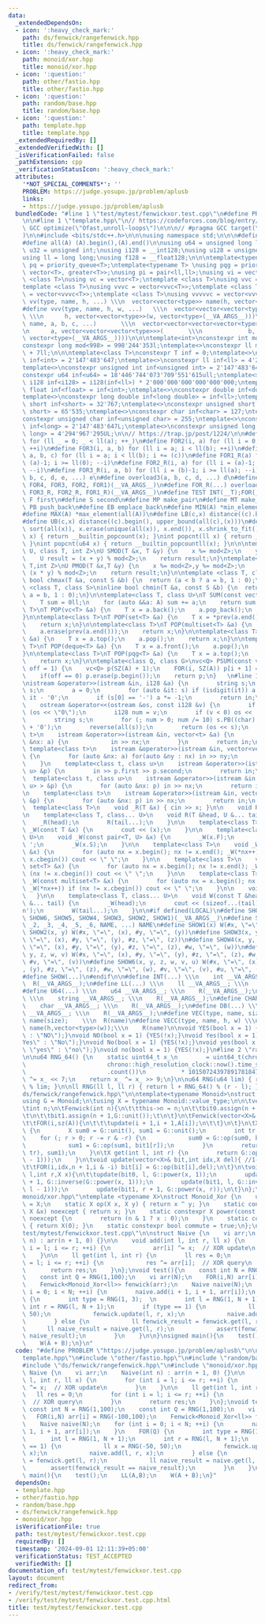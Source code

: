 ```yaml
---
data:
  _extendedDependsOn:
  - icon: ':heavy_check_mark:'
    path: ds/fenwick/rangefenwick.hpp
    title: ds/fenwick/rangefenwick.hpp
  - icon: ':heavy_check_mark:'
    path: monoid/xor.hpp
    title: monoid/xor.hpp
  - icon: ':question:'
    path: other/fastio.hpp
    title: other/fastio.hpp
  - icon: ':question:'
    path: random/base.hpp
    title: random/base.hpp
  - icon: ':question:'
    path: template.hpp
    title: template.hpp
  _extendedRequiredBy: []
  _extendedVerifiedWith: []
  _isVerificationFailed: false
  _pathExtension: cpp
  _verificationStatusIcon: ':heavy_check_mark:'
  attributes:
    '*NOT_SPECIAL_COMMENTS*': ''
    PROBLEM: https://judge.yosupo.jp/problem/aplusb
    links:
    - https://judge.yosupo.jp/problem/aplusb
  bundledCode: "#line 1 \"test/mytest/fenwickxor.test.cpp\"\n#define PROBLEM \"https://judge.yosupo.jp/problem/aplusb\"\
    \n\n#line 1 \"template.hpp\"\n// https://codeforces.com/blog/entry/96344\n#pragma\
    \ GCC optimize(\"Ofast,unroll-loops\")\n\n\n// #pragma GCC target(\"avx2,popcnt\"\
    )\n\n#include <bits/stdc++.h>\n\n\nusing namespace std;\n\n\n#define sz(A) ((int)(A).size())\n\
    #define all(A) (A).begin(),(A).end()\n\nusing u64 = unsigned long long;\nusing\
    \ u32 = unsigned int;\nusing i128 = __int128;\nusing u128 = unsigned __int128;\n\
    using ll = long long;\nusing f128 = __float128;\n\n\ntemplate<typename T>\nusing\
    \ pq = priority_queue<T>;\ntemplate<typename T> \nusing pqg = priority_queue<T,\
    \ vector<T>, greater<T>>;\nusing pi = pair<ll,ll>;\nusing vi = vector<ll>;\ntemplate\
    \ <class T>\nusing vc = vector<T>;\ntemplate <class T>\nusing vvc = vector<vc<T>>;\n\
    template <class T>\nusing vvvc = vector<vvc<T>>;\ntemplate <class T>\nusing vvvvc\
    \ = vector<vvvc<T>>;\ntemplate <class T>\nusing vvvvvc = vector<vvvvc<T>>;\n#define\
    \ vv(type, name, h, ...) \\\n  vector<vector<type>> name(h, vector<type>(__VA_ARGS__))\n\
    #define vvv(type, name, h, w, ...)   \\\n  vector<vector<vector<type>>> name(\
    \ \\\n      h, vector<vector<type>>(w, vector<type>(__VA_ARGS__)))\n#define vvvv(type,\
    \ name, a, b, c, ...)       \\\n  vector<vector<vector<vector<type>>>> name( \\\
    \n      a, vector<vector<vector<type>>>(       \\\n             b, vector<vector<type>>(c,\
    \ vector<type>(__VA_ARGS__))))\n\n\ntemplate<int>\nconstexpr int mod = 0;\ntemplate<>\n\
    constexpr long mod<998> = 998'244'353l;\ntemplate<>\nconstexpr ll mod<107> = 1e9\
    \ + 7ll;\n\n\ntemplate<class T>\nconstexpr T inf = 0;\ntemplate<>\nconstexpr int\
    \ inf<int> = 2'147'483'647;\ntemplate<>\nconstexpr ll inf<ll> = 4'223'372'036'854'775'807;\n\
    template<>\nconstexpr unsigned int inf<unsigned int> = 2'147'483'647;\ntemplate<>\n\
    constexpr u64 inf<u64> = 18'446'744'073'709'551'615ull;\ntemplate<>\nconstexpr\
    \ i128 inf<i128> = i128(inf<ll>) * 2'000'000'000'000'000'000;\ntemplate<>\nconstexpr\
    \ float inf<float> = inf<int>;\ntemplate<>\nconstexpr double inf<double> = inf<int>;\n\
    template<>\nconstexpr long double inf<long double> = inf<ll>;\ntemplate<>\nconstexpr\
    \ short inf<short> = 32'767;\ntemplate<>\nconstexpr unsigned short inf<unsigned\
    \ short> = 65'535;\ntemplate<>\nconstexpr char inf<char> = 127;\ntemplate<>\n\
    constexpr unsigned char inf<unsigned char> = 255;\ntemplate<>\nconstexpr long\
    \ inf<long> = 2'147'483'647L;\ntemplate<>\nconstexpr unsigned long inf<unsigned\
    \ long> = 4'294'967'295UL;\n\n// https://trap.jp/post/1224/\n\n#define FOR1(a)\
    \ for (ll _ = 0; _ < ll(a); ++_)\n#define FOR2(i, a) for (ll i = 0; i < ll(a);\
    \ ++i)\n#define FOR3(i, a, b) for (ll i = a; i < ll(b); ++i)\n#define FOR4(i,\
    \ a, b, c) for (ll i = a; i < ll(b); i += (c))\n#define FOR1_R(a) for (ll i =\
    \ (a)-1; i >= ll(0); --i)\n#define FOR2_R(i, a) for (ll i = (a)-1; i >= ll(0);\
    \ --i)\n#define FOR3_R(i, a, b) for (ll i = (b)-1; i >= ll(a); --i)\n#define overload4(a,\
    \ b, c, d, e, ...) e\n#define overload3(a, b, c, d, ...) d\n#define FOR(...) overload4(__VA_ARGS__,\
    \ FOR4, FOR3, FOR2, FOR1)(__VA_ARGS__)\n#define FOR_R(...) overload3(__VA_ARGS__,\
    \ FOR3_R, FOR2_R, FOR1_R)(__VA_ARGS__)\n#define TEST INT(__T);FOR(__T)\n\n#define\
    \ F first\n#define S second\n#define MP make_pair\n#define MT make_tuple\n#define\
    \ PB push_back\n#define EB emplace_back\n#define MIN(A) *min_element(all(A))\n\
    #define MAX(A) *max_element(all(A))\n#define LB(c,x) distance((c).begin(), lower_bound(all(c),(x)))\n\
    #define UB(c,x) distance((c).begin(), upper_bound(all(c),(x)))\n#define UNIQUE(x)\
    \ sort(all(x)), x.erase(unique(all(x)), x.end()), x.shrink_to_fit()\n\nint popcnt(int\
    \ x) { return __builtin_popcount(x); }\nint popcnt(ll x) { return __builtin_popcountll(x);\
    \ }\nint popcnt(u64 x) { return __builtin_popcountll(x); }\n\n\ntemplate<class\
    \ U, class T, int Z>\nU SMOD(T &x, T &y) {\n    x %= mod<Z>;\n    y %= mod<Z>;\n\
    \    U result = (x + y) % mod<Z>;\n    return result;\n}\ntemplate<class U,class\
    \ T,int Z>\nU PMOD(T &x,T &y) {\n    x %= mod<Z>,y %= mod<Z>;\n    U result =\
    \ (x * y) % mod<Z>;\n    return result;\n}\n\ntemplate <class T, class S>\ninline\
    \ bool chmax(T &a, const S &b) {\n  return (a < b ? a = b, 1 : 0);\n}\ntemplate\
    \ <class T, class S>\ninline bool chmin(T &a, const S &b) {\n  return (a > b ?\
    \ a = b, 1 : 0);\n}\n\ntemplate<class T, class U>\nT SUM(const vector<U> &A) {\n\
    \    T sum = 0ll;\n    for (auto &&a: A) sum += a;\n    return sum;\n}\n\ntemplate<class\
    \ T>\nT POP(vc<T> &a) {\n    T x = a.back();\n    a.pop_back();\n    return x;\n\
    }\n\ntemplate<class T>\nT POP(set<T> &a) {\n    T x = *prev(a.end());\n    a.erase(x);\n\
    \    return x;\n}\n\ntemplate<class T>\nT POP(multiset<T> &a) {\n    T x = *prev(a.end());\n\
    \    a.erase(prev(a.end()));\n    return x;\n}\n\ntemplate<class T>\nT POP(pq<T>\
    \ &a) {\n    T x = a.top();\n    a.pop();\n    return x;\n}\n\ntemplate<class\
    \ T>\nT POP(deque<T> &a) {\n    T x = a.front();\n    a.pop();\n    return x;\n\
    }\n\ntemplate<class T>\nT POP(pqg<T> &a) {\n    T x = a.top();\n    a.pop();\n\
    \    return x;\n}\n\ntemplate<class Q, class G>\nvc<Q> PSUM(const vc<G> &A,int\
    \ off = 1) {\n    vc<Q> p(SZ(A) + 1);\n    FOR(i, SZ(A)) p[i + 1] = p[i] + A[i];\n\
    \    if(off == 0) p.erase(p.begin());\n    return p;\n}   \n#line 1 \"other/fastio.hpp\"\
    \nistream &operator>>(istream &in, i128 &a) {\n        string s;\n        in >>\
    \ s;\n        a = 0;\n        for (auto &it: s) if (isdigit(it)) a = a * 10 +\
    \ it - '0';\n        if (s[0] == '-') a *= -1;\n        return in;\n    }\n\n\
    \    ostream &operator<<(ostream &os, const i128 &v) {\n        if (v == 0) return\
    \ (os << \"0\");\n        i128 num = v;\n        if (v < 0) os << '-', num = -num;\n\
    \        string s;\n        for (; num > 0; num /= 10) s.PB((char) (num % 10)\
    \ + '0');\n        reverse(all(s));\n        return (os << s);\n    }\n\n    template<class\
    \ t>\n    istream &operator>>(istream &in, vector<t> &a) {\n        for (auto\
    \ &nx: a) {\n            in >> nx;\n        }\n        return in;\n    }\n   \
    \ template<class t>\n    istream &operator>>(istream &in, vector<vector<t>> &a)\
    \ {\n        for (auto &nx: a) for(auto &ny : nx) in >> ny;\n        return in;\n\
    \    }\n    template<class t, class u>\n    istream &operator>>(istream &in, pair<t,\
    \ u> &p) {\n        in >> p.first >> p.second;\n        return in;\n    }\n  \
    \  template<class t, class u>\n    istream &operator>>(istream &in, vector<pair<t,\
    \ u> > &p) {\n        for (auto &nx: p) in >> nx;\n        return in;\n    }\n\
    \n    template<class t>\n    istream &operator>>(istream &in, vector<pair<t, t>>\
    \ &p) {\n        for (auto &nx: p) in >> nx;\n        return in;\n    }\n\n  \
    \  template<class T>\n    void _R(T &x) { cin >> x; }\n\n    void R() {\n    }\n\
    \n    template<class T, class... U>\n    void R(T &head, U &... tail) {\n    \
    \    _R(head);\n        R(tail...);\n    }\n\n    template<class T>\n    void\
    \ _W(const T &x) {\n        cout << (x);\n    }\n\n    template<class T, class\
    \ U>\n    void _W(const pair<T, U> &x) {\n        _W(x.F);\n        cout << '\
    \ ';\n        _W(x.S);\n    }\n\n    template<class T>\n    void _W(const vector<T>\
    \ &x) {\n        for (auto nx = x.begin(); nx != x.end(); _W(*nx++)) if (nx !=\
    \ x.cbegin()) cout << \" \";\n    }\n\n    template<class T>\n    void _W(const\
    \ set<T> &x) {\n        for (auto nx = x.begin(); nx != x.end(); _W(*nx++)) if\
    \ (nx != x.cbegin()) cout << \" \";\n    }\n\n    template<class T>\n    void\
    \ _W(const multiset<T> &x) {\n        for (auto nx = x.begin(); nx != x.end();\
    \ _W(*nx++)) if (nx != x.cbegin()) cout << \" \";\n    }\n\n    void W() {\n \
    \   }\n\n    template<class T, class... U>\n    void W(const T &head, const U\
    \ &... tail) {\n        _W(head);\n        cout << (sizeof...(tail) ? ' ' : '\\\
    n');\n        W(tail...);\n    }\n\n#if defined(LOCAL)\n#define SHOW(...) SHOW_IMPL(__VA_ARGS__,\
    \ SHOW6, SHOW5, SHOW4, SHOW3, SHOW2, SHOW1)(__VA_ARGS__)\n#define SHOW_IMPL(_1,\
    \ _2, _3, _4, _5, _6, NAME, ...) NAME\n#define SHOW1(x) W(#x, \"=\", (x))\n#define\
    \ SHOW2(x, y) W(#x, \"=\", (x), #y, \"=\", (y))\n#define SHOW3(x, y, z) W(#x,\
    \ \"=\", (x), #y, \"=\", (y), #z, \"=\", (z))\n#define SHOW4(x, y, z, w) W(#x,\
    \ \"=\", (x), #y, \"=\", (y), #z, \"=\", (z), #w, \"=\", (w))\n#define SHOW5(x,\
    \ y, z, w, v) W(#x, \"=\", (x), #y, \"=\", (y), #z, \"=\", (z), #w, \"=\", (w),\
    \ #v, \"=\", (v))\n#define SHOW6(x, y, z, w, v, u) W(#x, \"=\", (x), #y, \"=\"\
    , (y), #z, \"=\", (z), #w, \"=\", (w), #v, \"=\", (v), #u, \"=\", (u))\n#else\n\
    #define SHOW(...)\n#endif\n\n#define INT(...) \\\n    int __VA_ARGS__; \\\n  \
    \  R(__VA_ARGS__);\n#define LL(...) \\\n    ll __VA_ARGS__; \\\n    R(__VA_ARGS__);\n\
    #define U64(...) \\\n    u64 __VA_ARGS__; \\\n    R(__VA_ARGS__);\n#define STR(...)\
    \ \\\n    string __VA_ARGS__; \\\n    R(__VA_ARGS__);\n#define CHAR(...) \\\n\
    \    char __VA_ARGS__; \\\n    R(__VA_ARGS__);\n#define DB(...) \\\n    long double\
    \ __VA_ARGS__; \\\n    R(__VA_ARGS__);\n#define VEC(type, name, size) \\\n  vector<type>\
    \ name(size);    \\\n  R(name)\n#define VECC(type, name, h, w) \\\n    vector<vector<type>>\
    \ name(h,vector<type>(w));\\\n    R(name)\n\nvoid YES(bool x = 1) {W(x ? \"YES\"\
    \ : \"NO\");}\nvoid NO(bool x = 1) {YES(!x);}\nvoid Yes(bool x = 1) {W(x ? \"\
    Yes\" : \"No\");}\nvoid No(bool x = 1) {YES(!x);}\nvoid yes(bool x = 1) {W(x ?\
    \ \"yes\" : \"no\");}\nvoid no(bool x = 1) {YES(!x);}\n#line 2 \"random/base.hpp\"\
    \n\nu64 RNG_64() {\n    static uint64_t x_\n        = uint64_t(chrono::duration_cast<chrono::nanoseconds>(\n\
    \                       chrono::high_resolution_clock::now().time_since_epoch())\n\
    \                       .count())\n          * 10150724397891781847ULL;\n    x_\
    \ ^= x_ << 7;\n    return x_ ^= x_ >> 9;\n}\n\nu64 RNG(u64 lim) { return RNG_64()\
    \ % lim; }\n\nll RNG(ll l, ll r) { return l + RNG_64() % (r - l); }\n#line 2 \"\
    ds/fenwick/rangefenwick.hpp\"\n\ntemplate<typename Monoid>\nstruct Fenwick{\n\t\
    using G = Monoid;\n\tusing X = typename Monoid::value_type;\n\n\tvector<X> bit0,bit1;\n\
    \tint n;\n\tFenwick(int n){\n\t\tthis->n = n;\n\t\tbit0.assign(n + 1,G::unit());\t\
    \t\n\t\tbit1.assign(n + 1,G::unit());\t\n\t}\n\tFenwick(vector<X>& A):Fenwick(sz(A)){\n\
    \t\tFOR(i,sz(A)){\n\t\t\tupdate(i + 1,i + 1,A[i]);\n\t\t}\n\t}\n\tX get(int r)\
    \ {\n        X sum0 = G::unit(), sum1 = G::unit();\n        int tr = r;\n    \
    \    for (; r > 0; r -= r & -r) {\n            sum0 = G::op(sum0, bit0[r]);\n\
    \            sum1 = G::op(sum1, bit1[r]);\n        }\n        return G::op(G::power(sum0,\
    \ tr), sum1);\n    }\n\tX get(int l, int r) {\n        return G::op(get(r), G::inverse(get(l\
    \ - 1)));\n    }\n\tvoid update(vector<X>& bit,int idx,X del){ //1-indexed q\n\
    \t\tFOR(i,idx,n + 1,i & -i) bit[i] = G::op(bit[i],del);\n\t}\n\tvoid update(int\
    \ l,int r,X x){\n\t\tupdate(bit0, l, G::power(x, 1));\n        update(bit0, r\
    \ + 1, G::inverse(G::power(x, 1)));\n        update(bit1, l, G::inverse(G::power(x,\
    \ l - 1)));\n        update(bit1, r + 1, G::power(x, r));\n\t}\n};\n#line 1 \"\
    monoid/xor.hpp\"\ntemplate <typename X>\nstruct Monoid_Xor {\n    using value_type\
    \ = X;\n    static X op(X x, X y) { return x ^ y; }\n    static constexpr X inverse(const\
    \ X &x) noexcept { return x; }\n    static constexpr X power(const X &x, ll n)\
    \ noexcept {\n        return (n & 1 ? x : 0);\n    }\n    static constexpr X unit()\
    \ { return X(0); }\n    static constexpr bool commute = true;\n};\n#line 8 \"\
    test/mytest/fenwickxor.test.cpp\"\n\nstruct Naive {\n    vi arr;\n    Naive(int\
    \ n) : arr(n + 1, 0) {}\n\n    void add(int l, int r, ll x) {\n        for (int\
    \ i = l; i <= r; ++i) {\n            arr[i] ^= x;  // XOR update\n        }\n\
    \    }\n\n    ll get(int l, int r) {\n        ll res = 0;\n        for (int i\
    \ = l; i <= r; ++i) {\n            res ^= arr[i];  // XOR query\n        }\n \
    \       return res;\n    }\n};\nvoid test(){\n    const int N = RNG(1,100);\n\
    \    const int Q = RNG(1,100);\n    vi arr(N);\n    FOR(i,N) arr[i] = RNG(-100,100);\n\
    \    Fenwick<Monoid_Xor<ll>> fenwick(arr);\n    Naive naive(N);\n    for (int\
    \ i = 0; i < N; ++i) {\n        naive.add(i + 1, i + 1, arr[i]);\n    }\n    FOR(Q)\
    \ {\n        int type = RNG(1, 3);  \n        int l = RNG(1, N + 1);\n       \
    \ int r = RNG(l, N + 1);\n        if (type == 1) {\n            ll x = RNG(-50,\
    \ 50);\n            fenwick.update(l, r, x);\n            naive.add(l, r, x);\n\
    \        } else {\n            ll fenwick_result = fenwick.get(l, r);\n      \
    \      ll naive_result = naive.get(l, r);\n            assert(fenwick_result ==\
    \ naive_result);\n        }\n    }\n\n}\nsigned main(){\n    test();\n    LL(A,B);\n\
    \    W(A + B);\n}\n"
  code: "#define PROBLEM \"https://judge.yosupo.jp/problem/aplusb\"\n\n#include \"\
    template.hpp\"\n#include \"other/fastio.hpp\"\n#include \"random/base.hpp\"\n\
    #include \"ds/fenwick/rangefenwick.hpp\"\n#include \"monoid/xor.hpp\"\n\nstruct\
    \ Naive {\n    vi arr;\n    Naive(int n) : arr(n + 1, 0) {}\n\n    void add(int\
    \ l, int r, ll x) {\n        for (int i = l; i <= r; ++i) {\n            arr[i]\
    \ ^= x;  // XOR update\n        }\n    }\n\n    ll get(int l, int r) {\n     \
    \   ll res = 0;\n        for (int i = l; i <= r; ++i) {\n            res ^= arr[i];\
    \  // XOR query\n        }\n        return res;\n    }\n};\nvoid test(){\n   \
    \ const int N = RNG(1,100);\n    const int Q = RNG(1,100);\n    vi arr(N);\n \
    \   FOR(i,N) arr[i] = RNG(-100,100);\n    Fenwick<Monoid_Xor<ll>> fenwick(arr);\n\
    \    Naive naive(N);\n    for (int i = 0; i < N; ++i) {\n        naive.add(i +\
    \ 1, i + 1, arr[i]);\n    }\n    FOR(Q) {\n        int type = RNG(1, 3);  \n \
    \       int l = RNG(1, N + 1);\n        int r = RNG(l, N + 1);\n        if (type\
    \ == 1) {\n            ll x = RNG(-50, 50);\n            fenwick.update(l, r,\
    \ x);\n            naive.add(l, r, x);\n        } else {\n            ll fenwick_result\
    \ = fenwick.get(l, r);\n            ll naive_result = naive.get(l, r);\n     \
    \       assert(fenwick_result == naive_result);\n        }\n    }\n\n}\nsigned\
    \ main(){\n    test();\n    LL(A,B);\n    W(A + B);\n}"
  dependsOn:
  - template.hpp
  - other/fastio.hpp
  - random/base.hpp
  - ds/fenwick/rangefenwick.hpp
  - monoid/xor.hpp
  isVerificationFile: true
  path: test/mytest/fenwickxor.test.cpp
  requiredBy: []
  timestamp: '2024-09-01 12:11:39+05:00'
  verificationStatus: TEST_ACCEPTED
  verifiedWith: []
documentation_of: test/mytest/fenwickxor.test.cpp
layout: document
redirect_from:
- /verify/test/mytest/fenwickxor.test.cpp
- /verify/test/mytest/fenwickxor.test.cpp.html
title: test/mytest/fenwickxor.test.cpp
---
```

